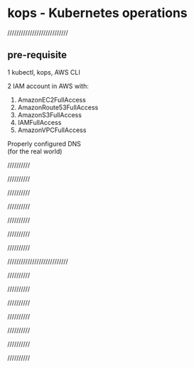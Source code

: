 

# kops - Kubernetes operations

///////////////////////////

## pre-requisite  
1 kubectl, kops, AWS CLI  

2 IAM account in AWS with:   
1) AmazonEC2FullAccess   
2) AmazonRoute53FullAccess  
3) AmazonS3FullAccess  
4) IAMFullAccess    
5) AmazonVPCFullAccess   

Properly configured DNS  
(for the real world)  

//////////

//////////

//////////

//////////

//////////

//////////

//////////



///////////////////////////

//////////

//////////

//////////

//////////

//////////

//////////

//////////